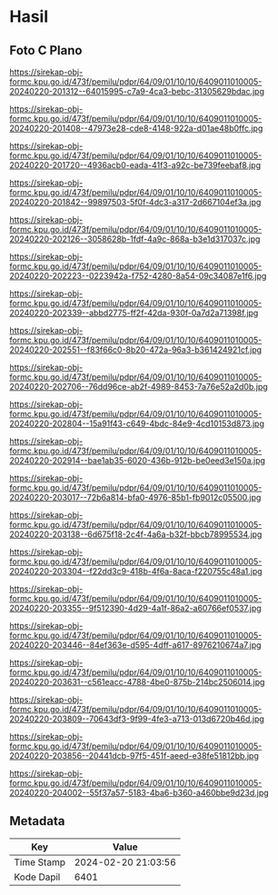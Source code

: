 # Hasil

## Foto C Plano

https://sirekap-obj-formc.kpu.go.id/473f/pemilu/pdpr/64/09/01/10/10/6409011010005-20240220-201312--64015995-c7a9-4ca3-bebc-31305629bdac.jpg

https://sirekap-obj-formc.kpu.go.id/473f/pemilu/pdpr/64/09/01/10/10/6409011010005-20240220-201408--47973e28-cde8-4148-922a-d01ae48b0ffc.jpg

https://sirekap-obj-formc.kpu.go.id/473f/pemilu/pdpr/64/09/01/10/10/6409011010005-20240220-201720--4936acb0-eada-41f3-a92c-be739feebaf8.jpg

https://sirekap-obj-formc.kpu.go.id/473f/pemilu/pdpr/64/09/01/10/10/6409011010005-20240220-201842--99897503-5f0f-4dc3-a317-2d667104ef3a.jpg

https://sirekap-obj-formc.kpu.go.id/473f/pemilu/pdpr/64/09/01/10/10/6409011010005-20240220-202126--3058628b-1fdf-4a9c-868a-b3e1d317037c.jpg

https://sirekap-obj-formc.kpu.go.id/473f/pemilu/pdpr/64/09/01/10/10/6409011010005-20240220-202223--0223942a-f752-4280-8a54-09c34087e1f6.jpg

https://sirekap-obj-formc.kpu.go.id/473f/pemilu/pdpr/64/09/01/10/10/6409011010005-20240220-202339--abbd2775-ff2f-42da-930f-0a7d2a71398f.jpg

https://sirekap-obj-formc.kpu.go.id/473f/pemilu/pdpr/64/09/01/10/10/6409011010005-20240220-202551--f83f66c0-8b20-472a-96a3-b361424921cf.jpg

https://sirekap-obj-formc.kpu.go.id/473f/pemilu/pdpr/64/09/01/10/10/6409011010005-20240220-202706--76dd96ce-ab2f-4989-8453-7a76e52a2d0b.jpg

https://sirekap-obj-formc.kpu.go.id/473f/pemilu/pdpr/64/09/01/10/10/6409011010005-20240220-202804--15a91f43-c649-4bdc-84e9-4cd10153d873.jpg

https://sirekap-obj-formc.kpu.go.id/473f/pemilu/pdpr/64/09/01/10/10/6409011010005-20240220-202914--bae1ab35-6020-436b-912b-be0eed3e150a.jpg

https://sirekap-obj-formc.kpu.go.id/473f/pemilu/pdpr/64/09/01/10/10/6409011010005-20240220-203017--72b6a814-bfa0-4976-85b1-fb9012c05500.jpg

https://sirekap-obj-formc.kpu.go.id/473f/pemilu/pdpr/64/09/01/10/10/6409011010005-20240220-203138--6d675f18-2c4f-4a6a-b32f-bbcb78995534.jpg

https://sirekap-obj-formc.kpu.go.id/473f/pemilu/pdpr/64/09/01/10/10/6409011010005-20240220-203304--f22dd3c9-418b-4f6a-8aca-f220755c48a1.jpg

https://sirekap-obj-formc.kpu.go.id/473f/pemilu/pdpr/64/09/01/10/10/6409011010005-20240220-203355--9f512390-4d29-4a1f-86a2-a60766ef0537.jpg

https://sirekap-obj-formc.kpu.go.id/473f/pemilu/pdpr/64/09/01/10/10/6409011010005-20240220-203446--84ef363e-d595-4dff-a617-8976210674a7.jpg

https://sirekap-obj-formc.kpu.go.id/473f/pemilu/pdpr/64/09/01/10/10/6409011010005-20240220-203631--c561eacc-4788-4be0-875b-214bc2506014.jpg

https://sirekap-obj-formc.kpu.go.id/473f/pemilu/pdpr/64/09/01/10/10/6409011010005-20240220-203809--70643df3-9f99-4fe3-a713-013d6720b46d.jpg

https://sirekap-obj-formc.kpu.go.id/473f/pemilu/pdpr/64/09/01/10/10/6409011010005-20240220-203856--20441dcb-97f5-451f-aeed-e38fe51812bb.jpg

https://sirekap-obj-formc.kpu.go.id/473f/pemilu/pdpr/64/09/01/10/10/6409011010005-20240220-204002--55f37a57-5183-4ba6-b360-a460bbe9d23d.jpg


## Metadata

| Key        | Value               |
| ---------- | ------------------- |
| Time Stamp | 2024-02-20 21:03:56 |
| Kode Dapil | 6401                |



